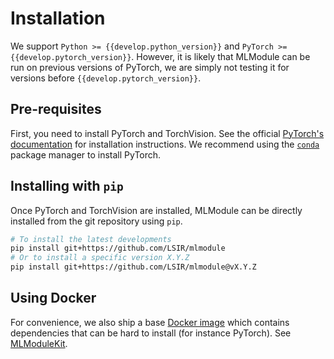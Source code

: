 # Installation

We support `Python >= {{develop.python_version}}` and `PyTorch >= {{develop.pytorch_version}}`.
However, it is likely that MLModule can be run on previous versions of PyTorch, we are simply not testing it
for versions before `{{develop.pytorch_version}}`.

## Pre-requisites

First, you need to install PyTorch and TorchVision.
See the official
[PyTorch's documentation](https://pytorch.org/get-started/locally/#start-locally)
for installation instructions.
We recommend using the [`conda`](https://docs.conda.io/en/latest/) package manager to install PyTorch.

## Installing with `pip`

Once PyTorch and TorchVision are installed,
MLModule can be directly installed from the git repository
using `pip`.

```bash
# To install the latest developments
pip install git+https://github.com/LSIR/mlmodule
# Or to install a specific version X.Y.Z
pip install git+https://github.com/LSIR/mlmodule@vX.Y.Z
```

## Using Docker

For convenience, we also ship a base [Docker image](https://hub.docker.com/repository/docker/lsirepfl/mlmodulekit)
which contains dependencies that can be hard to install (for instance PyTorch). See [MLModuleKit](3-mlmodulekit.md).
